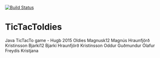 [![Build Status](https://travis-ci.org/hugb-oldies/TicTacToldies.svg?branch=master)](https://travis-ci.org/hugb-oldies/TicTacToldies)

# TicTacToldies
Java TicTacTo game - Hugb 2015 Oldies
Magnusk12	Magnús Hraunfjörð Kristinsson
Bjarki12	Bjarki Hraunfjörð Kristinsson
Oddur
Guðmundur
Ólafur
Freydís
Kristjana
